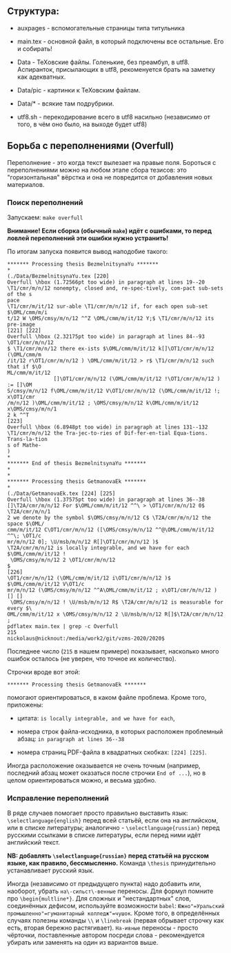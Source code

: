 ## Структура:

* auxpages - вспомогательные страницы типа титульника

* main.tex - основной файл, в который подключены все остальные. Его и собирать!

* Data - TeXовские файлы. Голенькие, без преамбул, в utf8. Аспиранток, присылающих в utf8, рекоменуется брать на заметку как адекватных.

* Data/pic - картинки к ТеХовским файлам.

* Data/* - всякие там подрубрики.

* utf8.sh - перекодирование всего в utf8 насильно (независимо от того, в чём оно было, на выходе будет utf8)

## Борьба с переполнениями (Overfull)

Переполнение - это когда текст вылезает на правые поля.
Бороться с переполнениями можно на любом этапе сбора тезисов:
это "горизонтальная" вёрстка и она не повредится от добавления новых материалов.

### Поиск переполнений

Запускаем: `make overfull`

**Внимание! Если сборка (обычный `make`) идёт с ошибками, то перед ловлей переполнений эти ошибки нужно устранить!**

По итогам запуска появится вывод наподобие такого:

```
******* Processing thesis BezmelnitsynaYu *******
*
(./Data/BezmelnitsynaYu.tex [220]
Overfull \hbox (1.72566pt too wide) in paragraph at lines 19--20
\T1/cmr/m/n/12 nonempty, closed and, re-spec-tively, com-pact sub-sets of the s
pace
\T1/cmr/m/it/12 sur-able \T1/cmr/m/n/12 if, for each open sub-set $\OML/cmm/m/i
t/12 W \OMS/cmsy/m/n/12 ^^Z \OML/cmm/m/it/12 Y;$ \T1/cmr/m/n/12 its pre-image
[221] [222]
Overfull \hbox (2.32175pt too wide) in paragraph at lines 84--93
\OT1/cmr/m/n/12
$ \T1/cmr/m/n/12 there ex-ists $\OML/cmm/m/it/12 k[]\OT1/cmr/m/n/12 (\OML/cmm/m
/it/12 r\OT1/cmr/m/n/12 ) \OML/cmm/m/it/12 > r$ \T1/cmr/m/n/12 such that if $\O
ML/cmm/m/it/12
               []\OT1/cmr/m/n/12 (\OML/cmm/m/it/12 !\OT1/cmr/m/n/12 ) := []\OM
S/cmsy/m/n/12 f\OML/cmm/m/it/12 V\OT1/cmr/m/n/12 (\OML/cmm/m/it/12 !; x\OT1/cmr
/m/n/12 )\OML/cmm/m/it/12 ; \OMS/cmsy/m/n/12 k\OML/cmm/m/it/12 x\OMS/cmsy/m/n/1
2 k ^^T
[223]
Overfull \hbox (6.8948pt too wide) in paragraph at lines 131--132
\T1/cmr/m/n/12 the Tra-jec-to-ries of Dif-fer-en-tial Equa-tions. Trans-la-tion
s of Mathe-
)
*
******* End of thesis BezmelnitsynaYu *******
*
*
******* Processing thesis GetmanovaEk *******
*
(./Data/GetmanovaEk.tex [224] [225]
Overfull \hbox (1.37575pt too wide) in paragraph at lines 36--38
[]\T2A/cmr/m/n/12 For $\OML/cmm/m/it/12 ^^\ > \OT1/cmr/m/n/12 0$ \T2A/cmr/m/n/1
2 we denote by the symbol $\OMS/cmsy/m/n/12 C$ \T2A/cmr/m/n/12 the space $\OML/
cmm/m/it/12 C\OT1/cmr/m/n/12 ([\OMS/cmsy/m/n/12 ^^@\OML/cmm/m/it/12 ^^\; \OT1/c
mr/m/n/12 0]; \U/msb/m/n/12 R[]\OT1/cmr/m/n/12 )$
\T2A/cmr/m/n/12 is locally integrable, and we have for each $\OML/cmm/m/it/12 !
 \OMS/cmsy/m/n/12 2 \OT1/cmr/m/n/12
$
[226]
\OT1/cmr/m/n/12 (\OML/cmm/m/it/12 i\OT1/cmr/m/n/12 )$ $\OML/cmm/m/it/12 V\OT1/c
mr/m/n/12 (\OMS/cmsy/m/n/12 ^^A\OML/cmm/m/it/12 ; x\OT1/cmr/m/n/12 ) [] []
 \OMS/cmsy/m/n/12 ! \U/msb/m/n/12 R$ \T2A/cmr/m/n/12 is measurable for every $\
OML/cmm/m/it/12 x \OMS/cmsy/m/n/12 2 \U/msb/m/n/12 R[]$\T2A/cmr/m/n/12 ;
pdflatex main.tex | grep -c Overfull
215
nickolaus@nicknout:/media/work2/git/vzms-2020/2020$
```

Последнее число (`215` в нашем примере) показывает, насколько много ошибок осталось (не уверен, что точное их количество).

Строчки вроде вот этой:

```
******* Processing thesis GetmanovaEk *******
```

помогают ориентироваться, в каком файле проблема.
Кроме того, приложены:

 + цитата: `is locally integrable, and we have for each`,

 + номера строк файла-исходника, в которых расположен проблемный абзац:
`in paragraph at lines 36--38`
 + номера страниц PDF-файла в квадратных скобках:
`[224] [225]`.

Иногда расположение оказывается не очень точным (например, последний абзац может оказаться после строчки `End of ...`),
но в целом ориентироваться можно, и весьма удобно.

### Исправление переполнений

В ряде случаев помогает просто правильно выставить язык:
`\selectlanguage{english}` перед всей статьёй, если она на английском, или в списке литературы;
аналогично - `\selectlanguage{russian}` перед русскими ссылками в списке литературы,
если перед ними идёт английский текст.

**NB: добавлять `\selectlanguage{russian}` перед статьёй на русском языке, как правило, бессмысленно.**
Команда `\thesis` принудительно устанавливает русский язык.

Иногда (независимо от предыдущего пункта) надо добавить или, наоборот, убрать `на\-сильст\-венные` переносы.
Для формул помните про `\begin{multline*}`.
Для сложных и "нестандартных" слов, соединённых дефисом, используйте возможности `babel`:
`Южно"=Уральский промышленно"=гуманитарный колледж"=чушок`.
Кроме того, в определённых случаях полезны команды `\\` и `\linebreak`
(первая обрывает строчку как есть, вторая бережно растягивает).
`На-ивные` переносы - просто чёрточки, поставленные автором посреди слова -
рекомендуется убирать или заменять на один из вариантов выше.


